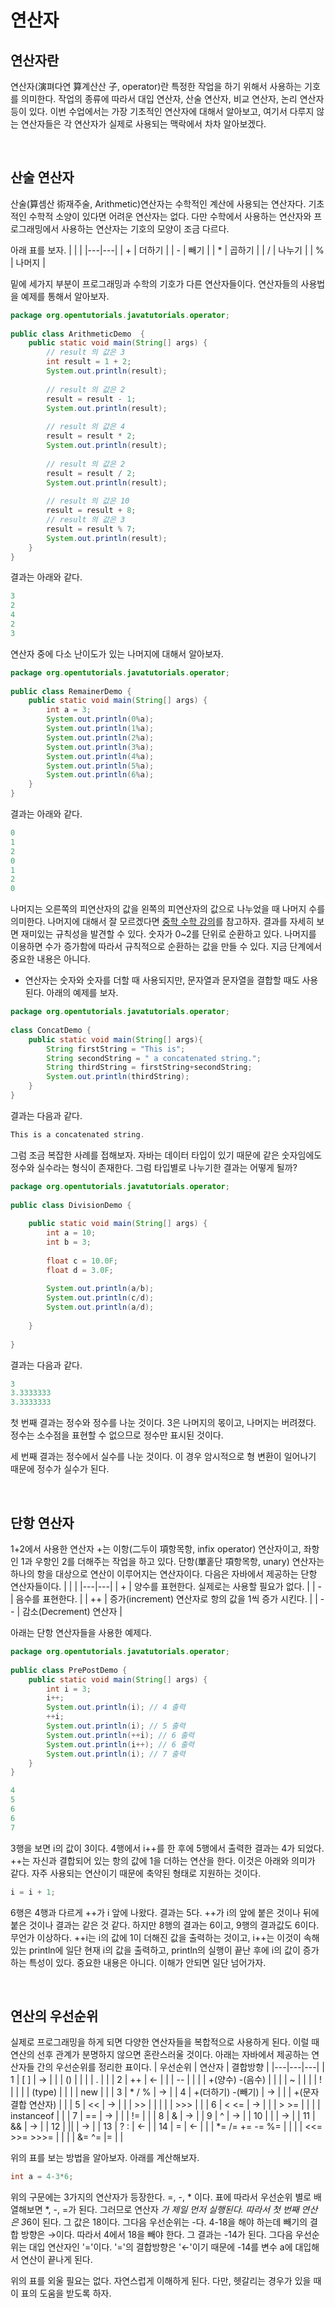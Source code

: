 # 연산자
## 연산자란
연산자(演펴다연 算계산산 子, operator)란 특정한 작업을 하기 위해서 사용하는 기호를 의미한다. 작업의 종류에 따라서 대입 연산자, 산술 연산자, 비교 연산자, 논리 연산자 등이 있다. 이번 수업에서는 가장 기초적인 연산자에 대해서 알아보고, 여기서 다루지 않는 연산자들은 각 연산자가 실제로 사용되는 맥락에서 차차 알아보겠다.

</br>

## 산술 연산자
산술(算셈산 術재주술, Arithmetic)연산자는 수학적인 계산에 사용되는 연산자다. 기초적인 수학적 소양이 있다면 어려운 연산자는 없다. 다만 수학에서 사용하는 연산자와 프로그래밍에서 사용하는 연산자는 기호의 모양이 조금 다르다.

아래 표를 보자.
| | |
|---|---|
| + | 더하기 |
| - | 빼기 |
| * | 곱하기 |
| / | 나누기 |
| % | 나머지 |

밑에 세가지 부분이 프로그래밍과 수학의 기호가 다른 연산자들이다.  연산자들의 사용법을 예제를 통해서 알아보자.
``` java
package org.opentutorials.javatutorials.operator;
 
public class ArithmeticDemo  {
    public static void main(String[] args) {
        // result 의 값은 3
        int result = 1 + 2;
        System.out.println(result);
  
        // result 의 값은 2
        result = result - 1;
        System.out.println(result);
  
        // result 의 값은 4
        result = result * 2;
        System.out.println(result);
  
        // result 의 값은 2
        result = result / 2;
        System.out.println(result);
  
        // result 의 값은 10
        result = result + 8;
        // result 의 값은 3
        result = result % 7;
        System.out.println(result);
    }
}
```
결과는 아래와 같다.
``` java
3
2
4
2
3
```
연산자 중에 다소 난이도가 있는 나머지에 대해서 알아보자.
``` java
package org.opentutorials.javatutorials.operator;
 
public class RemainerDemo {
    public static void main(String[] args) {
        int a = 3;
        System.out.println(0%a);
        System.out.println(1%a);
        System.out.println(2%a);
        System.out.println(3%a);
        System.out.println(4%a);
        System.out.println(5%a);
        System.out.println(6%a);
    }
}
```
결과는 아래와 같다.
``` java
0
1
2
0
1
2
0
```
나머지는 오른쪽의 피연산자의 값을 왼쪽의 피연산자의 값으로 나누었을 때 나머지 수를 의미한다. 나머지에 대해서 잘 모르겠다면 [중학 수학 강의](https://www.youtube.com/watch?v=TMJ3sNMMGJg)를 참고하자. 결과를 자세히 보면 재미있는 규칙성을 발견할 수 있다. 숫자가 0~2를 단위로 순환하고 있다. 나머지를 이용하면 수가 증가함에 따라서 규칙적으로 순환하는 값을 만들 수 있다. 지금 단계에서 중요한 내용은 아니다.

+ 연산자는 숫자와 숫자를 더할 때 사용되지만, 문자열과 문자열을 결합할 때도 사용된다. 아래의 예제를 보자.
``` java
package org.opentutorials.javatutorials.operator;
 
class ConcatDemo {
    public static void main(String[] args){
        String firstString = "This is";
        String secondString = " a concatenated string.";
        String thirdString = firstString+secondString;
        System.out.println(thirdString);
    }
}
```
결과는 다음과 같다.
``` java
This is a concatenated string.
```
그럼 조금 복잡한 사례를 접해보자. 자바는 데이터 타입이 있기 때문에 같은 숫자임에도 정수와 실수라는 형식이 존재한다. 그럼 타입별로 나누기한 결과는 어떻게 될까?
``` java
package org.opentutorials.javatutorials.operator;
 
public class DivisionDemo {
      
    public static void main(String[] args) {
        int a = 10;
        int b = 3;
          
        float c = 10.0F;
        float d = 3.0F;
          
        System.out.println(a/b);
        System.out.println(c/d);
        System.out.println(a/d);
          
    }
  
}
```
결과는 다음과 같다.
``` java
3
3.3333333
3.3333333
```
첫 번째 결과는 정수와 정수를 나눈 것이다. 3은 나머지의 몫이고, 나머지는 버려졌다. 정수는 소수점을 표현할 수 없으므로 정수만 표시된 것이다.

세 번째 결과는 정수에서 실수를 나눈 것이다. 이 경우 암시적으로 형 변환이 일어나기 때문에 정수가 실수가 된다.

</br>

## 단항 연산자
1+2에서 사용한 연산자 +는 이항(二두이 項항목항, infix operator) 연산자이고, 좌항인 1과 우항인 2를 더해주는 작업을 하고 있다. 단항(單홑단 項항목항, unary) 연산자는 하나의 항을 대상으로 연산이 이루어지는 연산자이다. 다음은 자바에서 제공하는 단항 연산자들이다.
| | |
|---|---|
| + | 양수를 표현한다. 실제로는 사용할 필요가 없다. |
| - | 음수를 표현한다. |
| ++ | 증가(increment) 연산자로 항의 값을 1씩 증가 시킨다. |
| -- | 감소(Decrement) 연산자 |

아래는 단항 연산자들을 사용한 예제다.
``` java
package org.opentutorials.javatutorials.operator;
 
public class PrePostDemo {
    public static void main(String[] args) {
        int i = 3;
        i++;
        System.out.println(i); // 4 출력
        ++i;
        System.out.println(i); // 5 출력
        System.out.println(++i); // 6 출력
        System.out.println(i++); // 6 출력
        System.out.println(i); // 7 출력
    }
}
```
``` java
4
5
6
6
7
```
3행을 보면 i의 값이 3이다. 4행에서 i++를 한 후에 5행에서 출력한 결과는 4가 되었다. ++는 자신과 결합되어 있는 항의 값에 1을 더하는 연산을 한다. 이것은 아래와 의미가 같다. 자주 사용되는 연산이기 때문에 축약된 형태로 지원하는 것이다.
``` java
i = i + 1;
```
6행은 4행과 다르게 ++가 i 앞에 나왔다. 결과는 5다. ++가 i의 앞에 붙은 것이나 뒤에 붙은 것이나 결과는 같은 것 같다. 하지만 8행의 결과는 6이고, 9행의 결과값도 6이다. 무언가 이상하다. ++i는 i의 값에 1이 더해진 값을 출력하는 것이고, i++는 이것이 속해있는 println에 일단 현재 i의 값을 출력하고, println의 실행이 끝난 후에 i의 값이 증가하는 특성이 있다. 중요한 내용은 아니다. 이해가 안되면 일단 넘어가자.

</br>

## 연산의 우선순위
실제로 프로그래밍을 하게 되면 다양한 연산자들을 복합적으로 사용하게 된다. 이럴 때 연산의 선후 관계가 분명하지 않으면 혼란스러울 것이다. 아래는 자바에서 제공하는 연산자들 간의 우선순위를 정리한 표이다.
| 우선순위 | 연산자 | 결합방향 |
|---|---|---|
| 1 | [ ] | → |
| | () | |
| | . | |
| 2 | ++ | ← |
| | -- | |
| | +(양수) -(음수) | |
| | ~ | |
| | ! | |
| | (type) | |
| | new | |
| 3 | * / % | → |
| 4 | +(더하기) -(빼기) | → |
| | +(문자 결합 연산자) | |
| 5 | << | → |
| | >> | | |
| | >>> | |
| 6 | < <= | → |
| | > >= | |
| | instanceof | |
| 7 | == | → |
| | != | |
| 8 | & | → |
| 9 | ^ | → |
| 10 | \| | → |
| 11 | && | → |
| 12 | \|\| | → |
| 13 | ? : | ← |
| 14 | = | ← |
| | *= /= += -= %= | |
| | <<= >>= >>>= | |
| | &= ^= \|= | |

위의 표를 보는 방법을 알아보자. 아래를 계산해보자.
``` java
int a = 4-3*6;
```
위의 구문에는 3가지의 연산자가 등장한다. =, -, * 이다. 표에 따라서 우선순위 별로 배열해보면 *, -, =가 된다. 그러므로 연산자 *가 제일 먼저 실행된다. 따라서 첫 번째 연산은 3*6이 된다. 그 값은 18이다. 그다음 우선순위는 -다. 4-18을 해야 하는데 빼기의 결합 방향은 →이다. 따라서 4에서 18을 빼야 한다. 그 결과는 -14가 된다. 그다음 우선순위는 대입 연산자인 '='이다. '='의 결합방향은 '←'이기 때문에 -14를 변수 a에 대입해서 연산이 끝나게 된다. 

위의 표를 외울 필요는 없다. 자연스럽게 이해하게 된다. 다만, 헷갈리는 경우가 있을 때 이 표의 도움을 받도록 하자.
